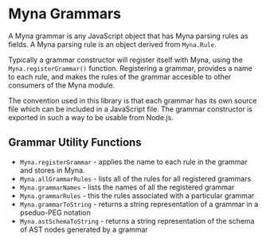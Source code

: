 # Myna Grammars 

A Myna grammar is any JavaScript object that has Myna parsing rules as fields. A Myna parsing rule 
is an object derived from `Myna.Rule`. 

Typically a grammar constructor will register itself with Myna, using the `Myna.registerGrammar()`
function. Registering a grammar, provides a name to each rule, and makes the rules of the grammar 
accesible to other consumers of the Myna module.

The convention used in this library is that each grammar has its own source file which can
be included in a JavaScript file. The grammar constructor is exported in such a way to be 
usable from Node.js.  

## Grammar Utility Functions 

- `Myna.registerGrammar` - applies the name to each rule in the grammar and stores in Myna. 
- `Myna.allGrammarRules` - lists all of the rules for all registered grammars  
- `Myna.grammarNames` - lists the names of all the registered grammar
- `Myna.grammarRules` - this the rules associated with a particular grammar
- `Myna.grammarToString` - returns a string representation of a grammar in a pseduo-PEG notation
- `Myna.astSchemaToString` - returns a string representation of the schema of AST nodes generated by a grammar

